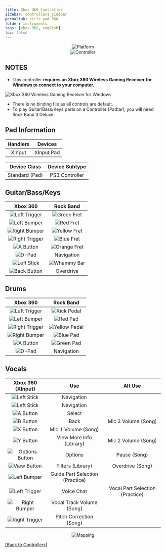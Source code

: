 ```yaml
---
title: Xbox 360 Controller
sidebar: controllers_sidebar
permalink: ctrls_pad_360
folder: instruments
tags: [xbox-360, english]
toc: false
---
```


<div align="center"> <img src="https://carlmylo.github.io/docu-rpcs3/images/instruments/plat/360.png" alt="Platform" title="Platform"></div>

<div align="center"> <img src="https://carlmylo.github.io/docu-rpcs3/images/instruments/cont/360controller.png" alt="Controller" title="Controller"></div>

## NOTES

* This controller **requires an Xbox 360 Wireless Gaming Receiver for Windows to connect to your computer.**

![Xbox 360 Wireless Gaming Receiver for Windows](https://carlmylo.github.io/docu-rpcs3/images/btns/ctrls/360/receiver.png "Xbox 360 Wireless Gaming Receiver for Windows")

* There is no binding file as all controls are default.
* To play Guitar/Bass/Keys parts on a Controller (Padtar), you will need Rock Band 3 Deluxe.

## Pad Information

| Handlers | Devices |
|:------------------:|:---------------------:|
| XInput | XInput Pad |

| Device Class | Device Subtype |
|:------------------:|:---------------------:|
| Standard (Pad) | PS3 Controller |

## Guitar/Bass/Keys

| **Xbox 360**          | **Rock Band** |
|:------------------:|:---------------------:|
| ![Left Trigger](https://carlmylo.github.io/docu-rpcs3/images/btns/ctrls/360/lt.png "Left Trigger") | ![Green Fret](https://carlmylo.github.io/docu-rpcs3/images/btns/gtrs/gf.png "Green Fret") |
| ![Left Bumper](https://carlmylo.github.io/docu-rpcs3/images/btns/ctrls/360/lb.png "Left Bumper") | ![Red Fret](https://carlmylo.github.io/docu-rpcs3/images/btns/gtrs/rf.png "Red Fret") |
| ![Right Bumper](https://carlmylo.github.io/docu-rpcs3/images/btns/ctrls/360/rb.png "Right Bumper") | ![Yellow Fret](https://carlmylo.github.io/docu-rpcs3/images/btns/gtrs/yf.png "Yellow Fret") |
| ![Right Trigger](https://carlmylo.github.io/docu-rpcs3/images/btns/ctrls/360/rt.png "Right Trigger") | ![Blue Fret](https://carlmylo.github.io/docu-rpcs3/images/btns/gtrs/bf.png "Blue Fret") |
| ![A Button](https://carlmylo.github.io/docu-rpcs3/images/btns/ctrls/360/a.png "A Button") | ![Orange Fret](https://carlmylo.github.io/docu-rpcs3/images/btns/gtrs/of.png "Orange Fret") |
| ![D-Pad](https://carlmylo.github.io/docu-rpcs3/images/btns/ctrls/360/dp.png "D-Pad") | Navigation |
| ![Left Stick](https://carlmylo.github.io/docu-rpcs3/images/btns/ctrls/360/ls.png "Left Stick") | ![Whammy Bar](https://carlmylo.github.io/docu-rpcs3/images/btns/gtrs/wb.png "Whammy Bar") |
| ![Back Button](https://carlmylo.github.io/docu-rpcs3/images/btns/ctrls/360/back.png "Back Button") | Overdrive |

## Drums

| **Xbox 360**          | **Rock Band** |
|:------------------:|:---------------------:|
| ![Left Trigger](https://carlmylo.github.io/docu-rpcs3/images/btns/ctrls/360/lt.png "Left Trigger") | ![Kick Pedal](https://carlmylo.github.io/docu-rpcs3/images/btns/drms/rb/kp.png "Kick Pedal") |
| ![Left Bumper](https://carlmylo.github.io/docu-rpcs3/images/btns/ctrls/360/lb.png "Left Bumper") | ![Red Pad](https://carlmylo.github.io/docu-rpcs3/images/btns/drms/rb/rp.png "Red Pad") |
| ![Right Trigger](https://carlmylo.github.io/docu-rpcs3/images/btns/ctrls/360/rt.png "Right Trigger") | ![Yellow Pedal](https://carlmylo.github.io/docu-rpcs3/images/btns/drms/rb/yp.png "Kick Pedal") |
| ![Right Bumper](https://carlmylo.github.io/docu-rpcs3/images/btns/ctrls/360/rb.png "Right Bumper") | ![Blue Pad](https://carlmylo.github.io/docu-rpcs3/images/btns/drms/rb/bp.png "Blue Pad") |
| ![A Button](https://carlmylo.github.io/docu-rpcs3/images/btns/ctrls/360/a.png "A Button") | ![Green Pad](https://carlmylo.github.io/docu-rpcs3/images/btns/drms/rb/gp.png "Green Pad") |
| ![D-Pad](https://carlmylo.github.io/docu-rpcs3/images/btns/ctrls/360/dp.png "D-Pad") | Navigation |

## Vocals

| **Xbox 360 (XInput)** | **Use**                         | **Alt Use**         |
|:---------------------:|:-------------------------------:|:-------------------:|
| ![Left Stick](https://carlmylo.github.io/docu-rpcs3/images/btns/ctrls/360/ls.png "Left Stick") | Navigation | |
| ![Left Stick](https://carlmylo.github.io/docu-rpcs3/images/btns/ctrls/360/dp.png "D-Pad") | Navigation | |
| ![A Button](https://carlmylo.github.io/docu-rpcs3/images/btns/ctrls/360/a.png "A Button") | Select | |
| ![B Button](https://carlmylo.github.io/docu-rpcs3/images/btns/ctrls/360/b.png "B Button") | Back | Mic 3 Volume (Song) |
| ![X Button](https://carlmylo.github.io/docu-rpcs3/images/btns/ctrls/360/x.png "X Button") | Mic 1 Volume (Song) | |
| ![Y Button](https://carlmylo.github.io/docu-rpcs3/images/btns/ctrls/360/y.png "Y Button") | View More Info (Library) | Mic 2 Volume (Song) |
| ![Options Button](https://carlmylo.github.io/docu-rpcs3/images/btns/ctrls/360/start.png "Start Button") | Options | Pause (Song) |
| ![View Button](https://carlmylo.github.io/docu-rpcs3/images/btns/ctrls/360/back.png "Back Button") | Filters (Library) | Overdrive (Song) |
| ![Left Bumper](https://carlmylo.github.io/docu-rpcs3/images/btns/ctrls/360/lb.png "Left Bumper") | Guide Part Selection (Practice) | |
| ![Left Trigger](https://carlmylo.github.io/docu-rpcs3/images/btns/ctrls/360/lt.png "Left Trigger") | Voice Chat | Vocal Part Selection (Practice) |
| ![Right Bumper](https://carlmylo.github.io/docu-rpcs3/images/btns/ctrls/360/rb.png "Right Bumper") | Vocal Track Volume (Song) | |
| ![Right Trigger](https://carlmylo.github.io/docu-rpcs3/images/btns/ctrls/360/rt.png "Right Trigger") | Pitch Correction (Song) | |

<div align="center"> <img src="https://carlmylo.github.io/docu-rpcs3/images/instruments/maps/xboxmapping.png" alt="Mapping" title="Mapping"></div>

[[Back to Controllers]](https://rb3pc.milohax.org/english/controllers/)

